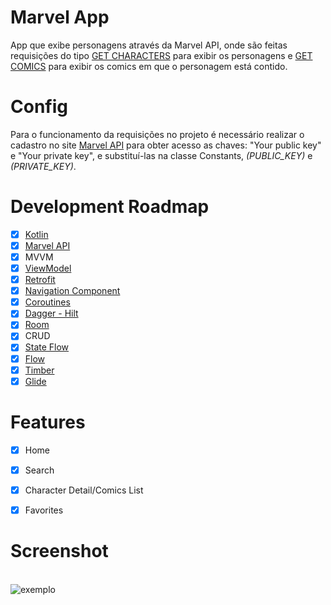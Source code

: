 # Marvel App
App que exibe personagens através da Marvel API, onde são feitas requisições do tipo [GET CHARACTERS](https://gateway.marvel.com/v1/public/characters/) para exibir os personagens e [GET COMICS](https://gateway.marvel.com/v1/public/characters/{characterId}/comics/) 
para exibir os comics em que o personagem está contido.

# Config
Para o funcionamento da requisições no projeto é necessário realizar o cadastro no site [Marvel API](https://developer.marvel.com) para obter acesso as chaves: "Your public key" e "Your private key", e substituí-las na classe Constants, _(PUBLIC_KEY)_ e _(PRIVATE_KEY)_.

# Development Roadmap
- [x] [Kotlin](https://kotlinlang.org)
- [x] [Marvel API](https://developer.marvel.com)
- [x] MVVM
- [x] [ViewModel](https://developer.android.com/topic/libraries/architecture/viewmodel?authuser=1)
- [x] [Retrofit](https://square.github.io/retrofit/)
- [x] [Navigation Component](https://developer.android.com/guide/navigation/navigation-getting-started)
- [x] [Coroutines](https://developer.android.com/topic/libraries/architecture/coroutines?hl=pt-br)
- [x] [Dagger - Hilt](https://developer.android.com/training/dependency-injection/hilt-android?hl=pt-br) 
- [x] [Room](https://developer.android.com/jetpack/androidx/releases/room?hl=pt-br)
- [x] CRUD
- [x] [State Flow](https://developer.android.com/kotlin/flow/stateflow-and-sharedflow#stateflow)
- [x] [Flow](https://developer.android.com/kotlin/flow?hl=pt-br)
- [x] [Timber](https://github.com/JakeWharton/timber)
- [x] [Glide](https://github.com/bumptech/glide)

# Features
- [x] Home
- [x] Search
- [x] Character Detail/Comics List
- [x] Favorites


# Screenshot
<br>![exemplo](https://media3.giphy.com/media/Js3taw30ZXrufAOhbx/giphy.gif?cid=790b761170bcfae8c899d548620f1e09f111875b1a48ba13&rid=giphy.gif&ct=g)
